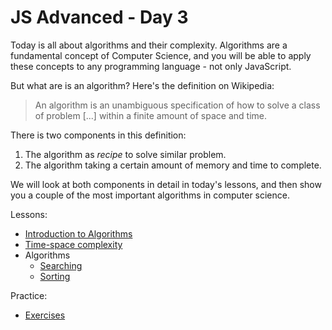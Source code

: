 # JS Advanced - Day 3

Today is all about algorithms and their complexity.  Algorithms are a fundamental concept of Computer Science, and you will be able to apply these concepts to any programming language - not only JavaScript.

But what are is an algorithm? Here's the definition on Wikipedia:

> An algorithm is an unambiguous specification of how to solve a class of problem [...] within a finite amount of space and time.

There is two components in this definition:
1. The algorithm as *recipe* to solve similar problem.
1. The algorithm taking a certain amount of memory and time to complete.

We will look at both components in detail in today's lessons, and then show you a couple of the most important algorithms in computer science.

Lessons:

- [Introduction to Algorithms](algorithms-intro.md)
- [Time-space complexity](complexity-intro.md)
- Algorithms
  - [Searching](search.md)
  - [Sorting](sorting.md)

Practice:
- [Exercises](exercises.md)

